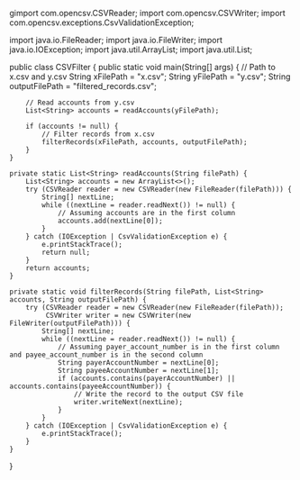 gimport com.opencsv.CSVReader;
import com.opencsv.CSVWriter;
import com.opencsv.exceptions.CsvValidationException;

import java.io.FileReader;
import java.io.FileWriter;
import java.io.IOException;
import java.util.ArrayList;
import java.util.List;

public class CSVFilter {
    public static void main(String[] args) {
        // Path to x.csv and y.csv
        String xFilePath = "x.csv";
        String yFilePath = "y.csv";
        String outputFilePath = "filtered_records.csv";

        // Read accounts from y.csv
        List<String> accounts = readAccounts(yFilePath);

        if (accounts != null) {
            // Filter records from x.csv
            filterRecords(xFilePath, accounts, outputFilePath);
        }
    }

    private static List<String> readAccounts(String filePath) {
        List<String> accounts = new ArrayList<>();
        try (CSVReader reader = new CSVReader(new FileReader(filePath))) {
            String[] nextLine;
            while ((nextLine = reader.readNext()) != null) {
                // Assuming accounts are in the first column
                accounts.add(nextLine[0]);
            }
        } catch (IOException | CsvValidationException e) {
            e.printStackTrace();
            return null;
        }
        return accounts;
    }

    private static void filterRecords(String filePath, List<String> accounts, String outputFilePath) {
        try (CSVReader reader = new CSVReader(new FileReader(filePath));
             CSVWriter writer = new CSVWriter(new FileWriter(outputFilePath))) {
            String[] nextLine;
            while ((nextLine = reader.readNext()) != null) {
                // Assuming payer_account_number is in the first column and payee_account_number is in the second column
                String payerAccountNumber = nextLine[0];
                String payeeAccountNumber = nextLine[1];
                if (accounts.contains(payerAccountNumber) || accounts.contains(payeeAccountNumber)) {
                    // Write the record to the output CSV file
                    writer.writeNext(nextLine);
                }
            }
        } catch (IOException | CsvValidationException e) {
            e.printStackTrace();
        }
    }
}
